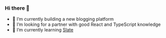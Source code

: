 ### Hi there 👋

- 🔭 I’m currently building a new blogging platform
- 👯 I’m looking for a partner with good React and TypeScript knowledge
- 🌱 I’m currently learning [Slate](https://github.com/ianstormtaylor/slate)

<!--
**styxlab/styxlab** is a ✨ _special_ ✨ repository because its `README.md` (this file) appears on your GitHub profile.

Here are some ideas to get you started:

- 🔭 I’m currently working on ...
- 🌱 I’m currently learning ...
- 👯 I’m looking to collaborate on ...
- 🤔 I’m looking for help with ...
- 💬 Ask me about ...
- 📫 How to reach me: ...
- 😄 Pronouns: ...
- ⚡ Fun fact: ...
-->
